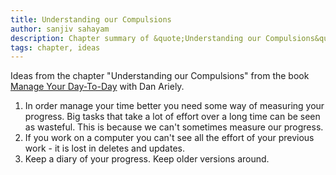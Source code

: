 ```yaml
---
title: Understanding our Compulsions
author: sanjiv sahayam
description: Chapter summary of &quote;Understanding our Compulsions&quote; with Dan Ariely
tags: chapter, ideas
---
```

Ideas from the chapter "Understanding our Compulsions" from the book [Manage Your Day-To-Day](http://99u.com/book/manage-your-day-to-day-2) with Dan Ariely.

1. In order manage your time better you need some way of measuring your progress. Big tasks that take a lot of effort over a long time can be seen as wasteful. This is because we can't sometimes measure our progress.
2. If you work on a computer you can't see all the effort of your previous work - it is lost in deletes and updates.
3. Keep a diary of your progress. Keep older versions around.